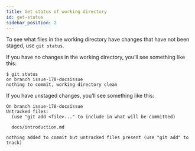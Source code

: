 ```yaml
---
title: Get status of working directory
id: get-status
sidebar_position: 2
---
```


To see what files in the working directory have changes that have not been staged, use `git status`.

If you have no changes in the working directory, you’ll see something like this:

```
$ git status
on branch issue-178-docsissue
nothing to commit, working directory clean
```

If you have unstaged changes, you’ll see something like this:

```
On branch issue-178-docsissue
Untracked files:
  (use "git add <file>..." to include in what will be committed)

  docs/introduction.md

nothing added to commit but untracked files present (use "git add" to track)
```
